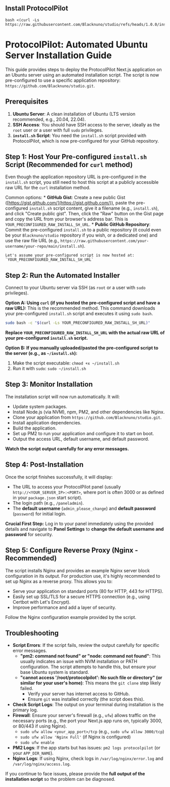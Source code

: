 
## Install ProtocolPilot

```
bash <(curl -Ls https://raw.githubusercontent.com/Blacknuno/studio/refs/heads/1.0.0/install.sh)
```



# ProtocolPilot: Automated Ubuntu Server Installation Guide

This guide provides steps to deploy the ProtocolPilot Next.js application on an Ubuntu server using an automated installation script. The script is now pre-configured to use a specific application repository: `https://github.com/Blacknuno/studio.git`.

## Prerequisites

1.  **Ubuntu Server**: A clean installation of Ubuntu (LTS version recommended, e.g., 20.04, 22.04).
2.  **SSH Access**: You should have SSH access to the server, ideally as the `root` user or a user with full `sudo` privileges.
3.  **`install.sh` Script**: You need the `install.sh` script provided with ProtocolPilot, which is now pre-configured for your GitHub repository.

## Step 1: Host Your Pre-configured `install.sh` Script (Recommended for `curl` method)

Even though the application repository URL is pre-configured in the `install.sh` script, you still need to host this script at a publicly accessible raw URL for the `curl` installation method.

Common options:
    *   **GitHub Gist**: Create a new public Gist ([https://gist.github.com/](https://gist.github.com/)), paste the pre-configured `install.sh` script content, give it a filename (e.g., `install.sh`), and click "Create public gist". Then, click the "Raw" button on the Gist page and copy the URL from your browser's address bar. This is `YOUR_PRECONFIGURED_RAW_INSTALL_SH_URL`.
    *   **Public GitHub Repository**: Commit the pre-configured `install.sh` to a public repository (it could even be your `Blacknuno/studio` repository if you wish, or a dedicated one) and use the raw file URL (e.g., `https://raw.githubusercontent.com/your-username/your-repo/main/install.sh`).

    Let's assume your pre-configured script is now hosted at: `YOUR_PRECONFIGURED_RAW_INSTALL_SH_URL`

## Step 2: Run the Automated Installer

Connect to your Ubuntu server via SSH (as `root` or a user with `sudo` privileges).

**Option A: Using `curl` (if you hosted the pre-configured script and have a raw URL):**
This is the recommended method. This command downloads your pre-configured `install.sh` script and executes it using `sudo bash`.

```bash
sudo bash -c "$(curl -Ls YOUR_PRECONFIGURED_RAW_INSTALL_SH_URL)"
```
**Replace `YOUR_PRECONFIGURED_RAW_INSTALL_SH_URL` with the actual raw URL of your pre-configured `install.sh` script.**

**Option B: If you manually uploaded/pasted the pre-configured script to the server (e.g., as `~/install.sh`):**
1.  Make the script executable: `chmod +x ~/install.sh`
2.  Run it with `sudo`: `sudo ~/install.sh`

## Step 3: Monitor Installation

The installation script will now run automatically. It will:
*   Update system packages.
*   Install Node.js (via NVM), npm, PM2, and other dependencies like Nginx.
*   Clone your application from `https://github.com/Blacknuno/studio.git`.
*   Install application dependencies.
*   Build the application.
*   Set up PM2 to run your application and configure it to start on boot.
*   Output the access URL, default username, and default password.

**Watch the script output carefully for any error messages.**

## Step 4: Post-Installation

Once the script finishes successfully, it will display:
*   The URL to access your ProtocolPilot panel (usually `http://<YOUR_SERVER_IP>:<PORT>`, where port is often 3000 or as defined in your `package.json` start script).
*   The login path (e.g., `/paneladmin`).
*   The **default username** (`admin_please_change`) and **default password** (`password`) for initial login.

**Crucial First Step:**
Log in to your panel immediately using the provided details and navigate to **Panel Settings** to **change the default username and password** for security.

## Step 5: Configure Reverse Proxy (Nginx - Recommended)

The script installs Nginx and provides an example Nginx server block configuration in its output. For production use, it's highly recommended to set up Nginx as a reverse proxy. This allows you to:
*   Serve your application on standard ports (80 for HTTP, 443 for HTTPS).
*   Easily set up SSL/TLS for a secure HTTPS connection (e.g., using Certbot with Let's Encrypt).
*   Improve performance and add a layer of security.

Follow the Nginx configuration example provided by the script.

## Troubleshooting

*   **Script Errors**: If the script fails, review the output carefully for specific error messages.
    *   **"pm2: command not found" or "node: command not found"**: This usually indicates an issue with NVM installation or PATH configuration. The script attempts to handle this, but ensure your base Ubuntu system is standard.
    *   **"cannot access '/root/protocolpilot': No such file or directory" (or similar for your user's home)**: This means the `git clone` step likely failed.
        *   Verify your server has internet access to GitHub.
        *   Ensure `git` was installed correctly (the script does this).
*   **Check Script Logs**: The output on your terminal during installation is the primary log.
*   **Firewall**: Ensure your server's firewall (e.g., `ufw`) allows traffic on the necessary ports (e.g., the port your Next.js app runs on, typically 3000, or 80/443 if using Nginx).
    *   `sudo ufw allow <your_app_port>/tcp` (e.g., `sudo ufw allow 3000/tcp`)
    *   `sudo ufw allow 'Nginx Full'` (if Nginx is configured)
    *   `sudo ufw enable`
*   **PM2 Logs**: If the app starts but has issues: `pm2 logs protocolpilot` (or your `APP_DIR_NAME`).
*   **Nginx Logs**: If using Nginx, check logs in `/var/log/nginx/error.log` and `/var/log/nginx/access.log`.

If you continue to face issues, please provide the **full output of the installation script** so the problem can be diagnosed.
